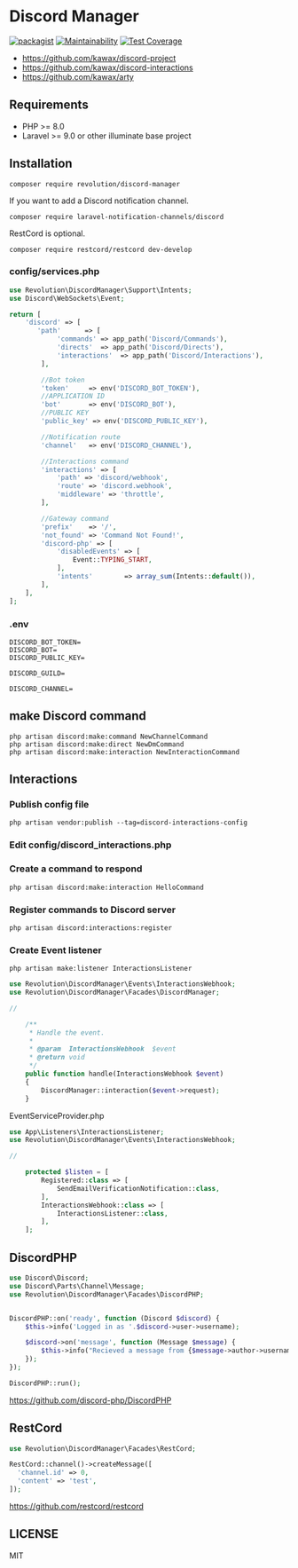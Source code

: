 # Discord Manager

[![packagist](https://badgen.net/packagist/v/revolution/discord-manager)](https://packagist.org/packages/revolution/discord-manager)
[![Maintainability](https://api.codeclimate.com/v1/badges/27e52e9ba3df10623fae/maintainability)](https://codeclimate.com/github/kawax/discord-manager/maintainability)
[![Test Coverage](https://api.codeclimate.com/v1/badges/27e52e9ba3df10623fae/test_coverage)](https://codeclimate.com/github/kawax/discord-manager/test_coverage)

- https://github.com/kawax/discord-project
- https://github.com/kawax/discord-interactions
- https://github.com/kawax/arty

## Requirements
- PHP >= 8.0
- Laravel >= 9.0 or other illuminate base project

## Installation

```
composer require revolution/discord-manager
```

If you want to add a Discord notification channel.
```
composer require laravel-notification-channels/discord
```

RestCord is optional.
```
composer require restcord/restcord dev-develop
```

### config/services.php
```php
use Revolution\DiscordManager\Support\Intents;
use Discord\WebSockets\Event;

return [
    'discord' => [
       'path'      => [
            'commands' => app_path('Discord/Commands'),
            'directs'  => app_path('Discord/Directs'),
            'interactions'  => app_path('Discord/Interactions'),
        ],

        //Bot token
        'token'     => env('DISCORD_BOT_TOKEN'),
        //APPLICATION ID
        'bot'       => env('DISCORD_BOT'),
        //PUBLIC KEY
        'public_key' => env('DISCORD_PUBLIC_KEY'),

        //Notification route
        'channel'   => env('DISCORD_CHANNEL'),

        //Interactions command
        'interactions' => [
            'path' => 'discord/webhook',
            'route' => 'discord.webhook',
            'middleware' => 'throttle',
        ],

        //Gateway command
        'prefix'    => '/',
        'not_found' => 'Command Not Found!',
        'discord-php' => [
            'disabledEvents' => [
                Event::TYPING_START,
            ],
            'intents'        => array_sum(Intents::default()),
        ],
    ],
];
```

### .env
```
DISCORD_BOT_TOKEN=
DISCORD_BOT=
DISCORD_PUBLIC_KEY=

DISCORD_GUILD=

DISCORD_CHANNEL=
```

## make Discord command
```
php artisan discord:make:command NewChannelCommand
php artisan discord:make:direct NewDmCommand
php artisan discord:make:interaction NewInteractionCommand
```

## Interactions
### Publish config file
```shell
php artisan vendor:publish --tag=discord-interactions-config
```

### Edit config/discord_interactions.php

### Create a command to respond
```shell
php artisan discord:make:interaction HelloCommand
```

### Register commands to Discord server
```shell
php artisan discord:interactions:register
```

### Create Event listener
```shell
php artisan make:listener InteractionsListener
```

```php
use Revolution\DiscordManager\Events\InteractionsWebhook;
use Revolution\DiscordManager\Facades\DiscordManager;

//

    /**
     * Handle the event.
     *
     * @param  InteractionsWebhook  $event
     * @return void
     */
    public function handle(InteractionsWebhook $event)
    {
        DiscordManager::interaction($event->request);
    }
```

EventServiceProvider.php
```php
use App\Listeners\InteractionsListener;
use Revolution\DiscordManager\Events\InteractionsWebhook;

//

    protected $listen = [
        Registered::class => [
            SendEmailVerificationNotification::class,
        ],
        InteractionsWebhook::class => [
            InteractionsListener::class,
        ],
    ];
```

## DiscordPHP
```php
use Discord\Discord;
use Discord\Parts\Channel\Message;
use Revolution\DiscordManager\Facades\DiscordPHP;


DiscordPHP::on('ready', function (Discord $discord) {
    $this->info('Logged in as '.$discord->user->username);

    $discord->on('message', function (Message $message) {
        $this->info("Recieved a message from {$message->author->username}: {$message->content}");
    });
});

DiscordPHP::run();
```

https://github.com/discord-php/DiscordPHP

## RestCord

```php
use Revolution\DiscordManager\Facades\RestCord;

RestCord::channel()->createMessage([
  'channel.id' => 0,
  'content' => 'test',
]);
```

https://github.com/restcord/restcord

## LICENSE
MIT  
